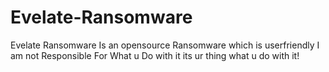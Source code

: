 # Evelate-Ransomware
Evelate Ransomware Is an opensource Ransomware which is userfriendly
I am not Responsible For What u Do with it its ur thing what u do with it!
